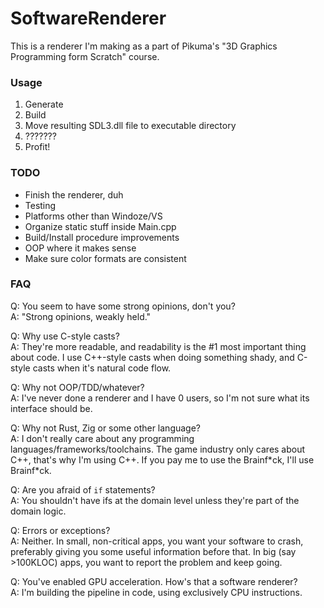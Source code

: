 # SoftwareRenderer
This is a renderer I'm making as a part of Pikuma's "3D Graphics Programming form Scratch" course.

### Usage
1. Generate
2. Build
3. Move resulting SDL3.dll file to executable directory
4. ???????
5. Profit!

### TODO
- Finish the renderer, duh
- Testing
- Platforms other than Windoze/VS
- Organize static stuff inside Main.cpp
- Build/Install procedure improvements
- OOP where it makes sense
- Make sure color formats are consistent

### FAQ

Q: You seem to have some strong opinions, don't you?\
A: "Strong opinions, weakly held."

Q: Why use C-style casts?\
A: They're more readable, and readability is the #1 most important thing about code. I use C++-style casts when doing something shady, and C-style casts when it's natural code flow.

Q: Why not OOP/TDD/whatever?\
A: I've never done a renderer and I have 0 users, so I'm not sure what its interface should be.

Q: Why not Rust, Zig or some other language?\
A: I don't really care about any programming languages/frameworks/toolchains. The game industry only cares about C++, that's why I'm using C++. If you pay me to use the Brainf\*ck, I'll use Brainf\*ck.

Q: Are you afraid of `if` statements?\
A: You shouldn't have ifs at the domain level unless they're part of the domain logic.

Q: Errors or exceptions?\
A: Neither. In small, non-critical apps, you want your software to crash, preferably giving you some useful information before that. In big (say >100KLOC) apps, you want to report the problem and keep going.

Q: You've enabled GPU acceleration. How's that a software renderer?\
A: I'm building the pipeline in code, using exclusively CPU instructions.
